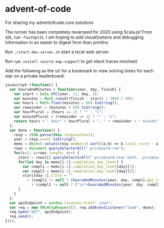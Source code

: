 # advent-of-code
For sharing my adventofcode.com solutions

The runner has been completely revamped for 2020 using Scala.js! From sbt, run
`~fastOptJS`. I am hoping to add visualizations and debugging information in an
easier to digest form than printlns.

Run `./start-dev-server.sh` start a local web server:

Run `npm install source-map-support` to get stack traces resolved.

Add the following as the url for a bookmark to view solving times for each star on a private leaderboard:

```javascript
javascript:(function() {
  var hoursAndMinutes = function(year, day, finish) {
    var start = Date.UTC(year, 11, day, 5);
    var minutes = Math.round((finish - start) / 1000 / 60);
    var hours = Math.floor(minutes / 60).toString();
    var remainder = (minutes % 60).toString();
    var hourPlural = (hours == 1) ? "" : "s";
    var minutePlural = (remainder == 1) ? "" : "s";
    return hours + " hour" + hourPlural + ", " + remainder + " minute" + minutePlural;
  };
  var done = function() {
    resp = JSON.parse(this.responseText);
    year = resp.event.toString();
    mems = Object.values(resp.members).sort((a,b) => b.local_score - a.local_score);
    rows = document.querySelectorAll(".privboard-row");
    for(i=1; i<rows.length; i++) {
      stars = rows[i].querySelectorAll(".privboard-star-both, .privboard-star-firstonly, .privboard-star-unlocked");
      for(let day in mems[i-1].completion_day_level) {
        var compl1 = mems[i-1].completion_day_level[day][1];
        var compl2 = mems[i-1].completion_day_level[day][2];
        stars[day-1].title = ""
          + (compl1 != null ? (hoursAndMinutes(year, day, compl1.get_star_ts*1000)) : "")
            + (compl2 != null ? ("\n"+hoursAndMinutes(year, day, compl2.get_star_ts*1000)) : "");
      }
    }
  };
  var apiEndpoint = window.location.href+".json";
  var req = new XMLHttpRequest(); req.addEventListener("load", done);
  req.open("GET", apiEndpoint);
  req.send();
})();
```

